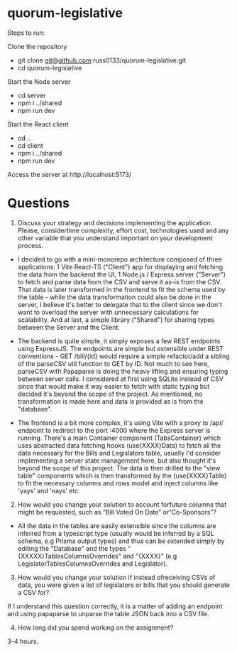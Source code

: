 # quorum-legislative

Steps to run:

Clone the repository

- git clone git@github.com:russ0133/quorum-legislative.git
- cd quorum-legislative

Start the Node server

- cd server
- npm i ../shared
- npm run dev

Start the React client

- cd ..
- cd client
- npm i ../shared
- npm run dev

Access the server at http://localhost:5173/

# Questions

1. Discuss your strategy and decisions implementing the application. Please, considertime
   complexity, effort cost, technologies used and any other variable that you understand
   important on your development process.

- I decided to go with a mini-monorepo architecture composed of three applications: 1 Vite React-TS ("Client") app for displaying and fetching the data from the backend the UI, 1 Node.js / Express server ("Server") to fetch and parse data from the CSV and serve it as-is from the CSV. That data is later transformed in the frontend to fit the schema used by the table - while the data transformation could also be done in the server, I believe it's better to delegate that to the client since we don't want to overload the server with unnecessary calculations for scalability. And at last, a simple library ("Shared") for sharing types between the Server and the Client.

- The backend is quite simple, it simply exposes a few REST endpoints using ExpressJS. The endpoints are simple but extensible under REST conventions - GET /bill/{id} would require a simple refactor/add a sibling of the parseCSV util function to GET by ID. Not much to see here, parseCSV with Papaparse is doing the heavy lifting and ensuring typing between server calls. I considered at first using SQLite instead of CSV since that would make it way easier to fetch with static typing but decided it's beyond the scope of the project. As mentioned, no transformation is made here and data is provided as is from the "database".

- The frontend is a bit more complex, it's using Vite with a proxy to /api/ endpoint to redirect to the port :4000 where the Express server is running. There's a main Container component (TabsContainer) which uses abstracted data fetching hooks (use{XXXX}Data) to fetch all the data necessary for the Bills and Legislators table, usually I'd consider implementing a server state management here, but also thought it's beyond the scope of this project. The data is then drilled to the "view table" components which is then transformed by the (use{XXXX}Table) to fit the necessary columns and rows model and inject columns like 'yays' and 'nays' etc.

2. How would you change your solution to account forfuture columns that might be
   requested, such as “Bill Voted On Date” or“Co-Sponsors”?

- All the data in the tables are easily extensible since the columns are inferred from a typescript type (usually would be inferred by a SQL schema, e.g Prisma output types) and thus can be extended simply by editing the "Database" and the types "{XXXXX}TablesColumnsOverrides" and "{XXXX}" (e.g LegislatorTablesColumnsOverrides and Legislator).

3. How would you change your solution if instead ofreceiving CSVs of data, you were given a
   list of legislators or bills that you should generate a CSV for?

If I understand this question correctly, it is a matter of adding an endpoint and using papaparse to unparse the table JSON back into a CSV file.

4.  How long did you spend working on the assignment?

3-4 hours.
